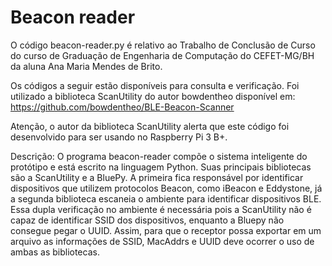 # Beacon reader

O código beacon-reader.py é relativo ao Trabalho de Conclusão de Curso do curso de Graduação de Engenharia de Computação do CEFET-MG/BH da aluna Ana Maria Mendes de Brito. 

Os códigos a seguir estão disponíveis para consulta e verificação. Foi utilizado a biblioteca ScanUtility do autor bowdentheo disponível em: https://github.com/bowdentheo/BLE-Beacon-Scanner

Atenção, o autor da biblioteca ScanUtility alerta que este código foi desenvolvido para ser usando no Raspberry Pi 3 B+.

Descrição: O programa beacon-reader compõe o sistema inteligente do protótipo e está escrito na linguagem Python. Suas principais bibliotecas são a ScanUtility e a BluePy. 
A primeira fica responsável por identificar dispositivos que utilizem protocolos Beacon, como iBeacon e Eddystone, já a segunda biblioteca 
escaneia o ambiente para identificar dispositivos BLE. Essa dupla verificação no ambiente é necessária pois a ScanUtility não é capaz de identificar SSID 
dos dispositivos, enquanto a Bluepy não consegue pegar o UUID. Assim, para que o receptor possa exportar em um arquivo as informações de SSID, MacAddrs e 
UUID deve ocorrer o uso de ambas as bibliotecas. 